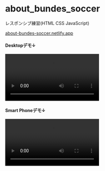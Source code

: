 # about_bundes_soccer
レスポンシブ練習(HTML CSS JavaScript)

<a href="https://about-bundes-soccer.netlify.app/">about-bundes-soccer.netlify.app</a>

#### Desktopデモ↓
<video src="https://user-images.githubusercontent.com/57189967/118805991-81d05a80-b8e1-11eb-9677-49bffbc8c074.mp4" alt="Desktopデモの動画" autoplay ></video>

#### Smart Phoneデモ↓
<video src="https://user-images.githubusercontent.com/57189967/118805428-dd4e1880-b8e0-11eb-8e20-08fc7acedc1b.mp4" alt="SmartPhoneデモの動画" autoplay ></video>



